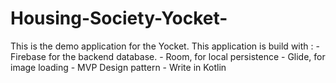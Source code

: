 # Housing-Society-Yocket-
This is the demo application for the Yocket.
This application is build with :
    - Firebase for the backend database.
    - Room, for local persistence
    - Glide, for image loading
    - MVP Design pattern
    - Write in Kotlin
